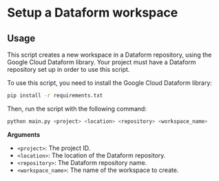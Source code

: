 # Setup a Dataform workspace

## Usage

This script creates a new workspace in a Dataform repository, using the Google Cloud Dataform library. Your project must have a Dataform repository set up in order to use this script.

To use this script, you need to install the Google Cloud Dataform library:

```bash
pip install -r requirements.txt
```

Then, run the script with the following command:

```bash
python main.py <project> <location> <repository> <workspace_name>
```

**Arguments**
* `<project>`: The project ID.
* `<location>`: The location of the Dataform repository.
* `<repository>`: The Dataform repository name.
* `<workspace_name>`: The name of the workspace to create.
